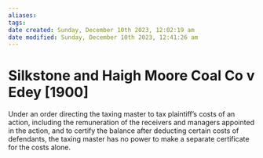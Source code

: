 ```yaml
---
aliases: 
tags: 
date created: Sunday, December 10th 2023, 12:02:19 am
date modified: Sunday, December 10th 2023, 12:41:26 am
---
```


# Silkstone and Haigh Moore Coal Co v Edey [1900]

Under an order directing the taxing master to tax plaintiff’s costs of an action, including the remuneration of the receivers and managers appointed in the action, and to certify the balance after deducting certain costs of defendants, the taxing master has no power to make a separate certificate for the costs alone.
